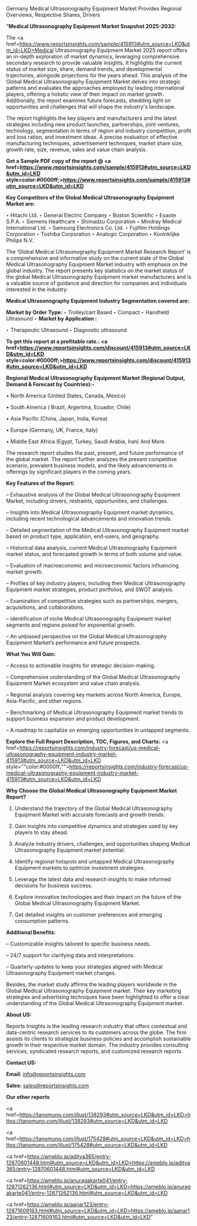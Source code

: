 Germany Medical Ultrasonography Equipment Market Provides Regional Overviews, Respective Shares, Drivers

"<strong>Medical Ultrasonography Equipment Market Snapshot 2025-2032:</strong>

The <a href=https://www.reportsinsights.com/sample/415913#utm_source=LKD&utm_id=LKD>Medical Ultrasonography Equipment Market</a> 2025 report offers an in-depth exploration of market dynamics, leveraging comprehensive secondary research to provide valuable insights. It highlights the current status of market size, share, demand trends, and developmental trajectories, alongside projections for the years ahead. This analysis of the Global Medical Ultrasonography Equipment Market delves into strategic patterns and evaluates the approaches employed by leading international players, offering a holistic view of their impact on market growth. Additionally, the report examines future forecasts, shedding light on opportunities and challenges that will shape the industry's landscape.

The report highlights the key players and manufacturers and the latest strategies including new product launches, partnerships, joint ventures, technology, segmentation in terms of region and industry competition, profit and loss ration, and investment ideas. A precise evaluation of effective manufacturing techniques, advertisement techniques, market share size, growth rate, size, revenue, sales and value chain analysis.

<strong>Get a Sample PDF copy of the report @ <a href=https://www.reportsinsights.com/sample/415913#utm_source=LKD&utm_id=LKD style=color:#0000ff;>https://www.reportsinsights.com/sample/415913#utm_source=LKD&utm_id=LKD</a></strong>

<strong>Key Competitors of the Global Medical Ultrasonography Equipment Market are:</strong>

‣ Hitachi Ltd.
‣ General Electric Company
‣ Boston Scientific
‣ Esaote S.P.A.
‣ Siemens Healthcare
‣ Shimadzu Corporation
‣ Mindray Medical International Ltd.
‣ Samsung Electronics Co. Ltd.
‣ Fujifilm Holdings Corporation
‣ Toshiba Corporation
‣ Analogic Corporation
‣ Koninklijke Philips N.V.

The ‘Global Medical Ultrasonography Equipment Market Research Report’ is a comprehensive and informative study on the current state of the Global Medical Ultrasonography Equipment Market industry with emphasis on the global industry. The report presents key statistics on the market status of the global Medical Ultrasonography Equipment market manufacturers and is a valuable source of guidance and direction for companies and individuals interested in the industry.

<strong>Medical Ultrasonography Equipment Industry Segmentation covered are:</strong>

<strong>Market by Order Type: </strong>
‣ Trolley/cart Based
‣ Compact
‣ Handheld Ultrasound
‣ 
<strong>Market by Application :</strong>

‣ Therapeutic Ultrasound
‣ Diagnostic ultrasound

<strong>To get this report at a profitable rate.: <a href=https://www.reportsinsights.com/discount/415913#utm_source=LKD&utm_id=LKD style=color:#0000ff;>https://www.reportsinsights.com/discount/415913#utm_source=LKD&utm_id=LKD</a></strong>

<strong>Regional Medical Ultrasonography Equipment Market (Regional Output, Demand &amp; Forecast by Countries):-</strong>

• North America (United States, Canada, Mexico)

• South America ( Brazil, Argentina, Ecuador, Chile)

• Asia Pacific (China, Japan, India, Korea)

• Europe (Germany, UK, France, Italy)

• Middle East Africa (Egypt, Turkey, Saudi Arabia, Iran) And More.

The research report studies the past, present, and future performance of the global market. The report further analyzes the present competitive scenario, prevalent business models, and the likely advancements in offerings by significant players in the coming years.

<strong>Key Features of the Report:</strong>

– Exhaustive analysis of the Global Medical Ultrasonography Equipment Market, including drivers, restraints, opportunities, and challenges.

– Insights into Medical Ultrasonography Equipment market dynamics, including recent technological advancements and innovation trends.

– Detailed segmentation of the Medical Ultrasonography Equipment market based on product type, application, end-users, and geography.

– Historical data analysis, current Medical Ultrasonography Equipment market status, and forecasted growth in terms of both volume and value.

– Evaluation of macroeconomic and microeconomic factors influencing market growth.

– Profiles of key industry players, including their Medical Ultrasonography Equipment market strategies, product portfolios, and SWOT analysis.

– Examination of competitive strategies such as partnerships, mergers, acquisitions, and collaborations.

– Identification of niche Medical Ultrasonography Equipment market segments and regions poised for exponential growth.

– An unbiased perspective on the Global Medical Ultrasonography Equipment Market’s performance and future prospects.

<strong>What You Will Gain:</strong>

– Access to actionable insights for strategic decision-making.

– Comprehensive understanding of the Global Medical Ultrasonography Equipment Market ecosystem and value chain analysis.

– Regional analysis covering key markets across North America, Europe, Asia-Pacific, and other regions.

– Benchmarking of Medical Ultrasonography Equipment market trends to support business expansion and product development.

– A roadmap to capitalize on emerging opportunities in untapped segments.

<strong>Explore the Full Report Description, TOC, Figures, and Charts:</strong>
<a href=https://reportsinsights.com/industry-forecast/us-medical-ultrasonography-equipment-industry-market-415913#utm_source=LKD&utm_id=LKD style=""color:#0000ff;"">https://reportsinsights.com/industry-forecast/us-medical-ultrasonography-equipment-industry-market-415913#utm_source=LKD&utm_id=LKD</a>

<strong>Why Choose the Global Medical Ultrasonography Equipment Market Report?</strong>

1. Understand the trajectory of the Global Medical Ultrasonography Equipment Market with accurate forecasts and growth trends.

2. Gain insights into competitive dynamics and strategies used by key players to stay ahead.

3. Analyze industry drivers, challenges, and opportunities shaping Medical Ultrasonography Equipment market potential.

4. Identify regional hotspots and untapped Medical Ultrasonography Equipment markets to optimize investment strategies.

5. Leverage the latest data and research insights to make informed decisions for business success.

6. Explore innovative technologies and their impact on the future of the Global Medical Ultrasonography Equipment Market.

7. Get detailed insights on customer preferences and emerging consumption patterns.

<strong>Additional Benefits:</strong>

– Customizable insights tailored to specific business needs.

– 24/7 support for clarifying data and interpretations.

– Quarterly updates to keep your strategies aligned with Medical Ultrasonography Equipment market changes.

Besides, the market study affirms the leading players worldwide in the Global Medical Ultrasonography Equipment market. Their key marketing strategies and advertising techniques have been highlighted to offer a clear understanding of the Global Medical Ultrasonography Equipment market.

<strong><strong>About US</strong>:</strong>

Reports Insights is the leading research industry that offers contextual and data-centric research services to its customers across the globe. The firm assists its clients to strategize business policies and accomplish sustainable growth in their respective market domain. The industry provides consulting services, syndicated research reports, and customized research reports.

<strong>Contact US:</strong>

<p class=><b>Email:</b> <a href=mailto:info@reportsinsights.com>info@reportsinsights.com</a></p>
<p class=><b>Sales:</b> <a href=mailto:sales@reportsinsights.com>sales@reportsinsights.com</a></p>

<strong>Our other reports</strong>

<a href=https://tanomuno.com/illust/138293#utm_source=LKD&utm_id=LKD>https://tanomuno.com/illust/138293#utm_source=LKD&utm_id=LKD</a>

<a href=https://tanomuno.com/illust/175428#utm_source=LKD&utm_id=LKD>https://tanomuno.com/illust/175428#utm_source=LKD&utm_id=LKD</a>

<a href=https://ameblo.jp/aditya365/entry-12870601448.html#utm_source=LKD&utm_id=LKD>https://ameblo.jp/aditya365/entry-12870601448.html#utm_source=LKD&utm_id=LKD</a>

<a href=https://ameblo.jp/anuragakarte041/entry-12871262136.html#utm_source=LKD&utm_id=LKD>https://ameblo.jp/anuragakarte041/entry-12871262136.html#utm_source=LKD&utm_id=LKD</a>

<a href=https://ameblo.jp/aanar123/entry-12871609163.html#utm_source=LKD&utm_id=LKD>https://ameblo.jp/aanar123/entry-12871609163.html#utm_source=LKD&utm_id=LKD</a>"
